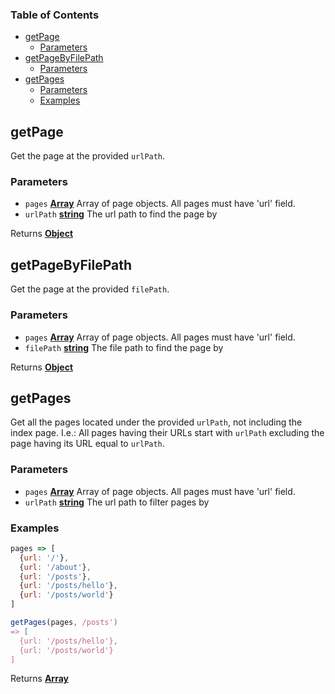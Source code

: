 

### Table of Contents

*   [getPage][1]
    *   [Parameters][2]
*   [getPageByFilePath][3]
    *   [Parameters][4]
*   [getPages][5]
    *   [Parameters][6]
    *   [Examples][7]

## getPage

Get the page at the provided `urlPath`.

### Parameters

*   `pages` **[Array][8]** Array of page objects. All pages must have 'url' field.
*   `urlPath` **[string][9]** The url path to find the page by

Returns **[Object][10]** 

## getPageByFilePath

Get the page at the provided `filePath`.

### Parameters

*   `pages` **[Array][8]** Array of page objects. All pages must have 'url' field.
*   `filePath` **[string][9]** The file path to find the page by

Returns **[Object][10]** 

## getPages

Get all the pages located under the provided `urlPath`, not including the
index page. I.e.: All pages having their URLs start with `urlPath` excluding
the page having its URL equal to `urlPath`.

### Parameters

*   `pages` **[Array][8]** Array of page objects. All pages must have 'url' field.
*   `urlPath` **[string][9]** The url path to filter pages by

### Examples

```javascript
pages => [
  {url: '/'},
  {url: '/about'},
  {url: '/posts'},
  {url: '/posts/hello'},
  {url: '/posts/world'}
]

getPages(pages, /posts')
=> [
  {url: '/posts/hello'},
  {url: '/posts/world'}
]
```

Returns **[Array][8]** 

[1]: #getpage

[2]: #parameters

[3]: #getpagebyfilepath

[4]: #parameters-1

[5]: #getpages

[6]: #parameters-2

[7]: #examples

[8]: https://developer.mozilla.org/docs/Web/JavaScript/Reference/Global_Objects/Array

[9]: https://developer.mozilla.org/docs/Web/JavaScript/Reference/Global_Objects/String

[10]: https://developer.mozilla.org/docs/Web/JavaScript/Reference/Global_Objects/Object
